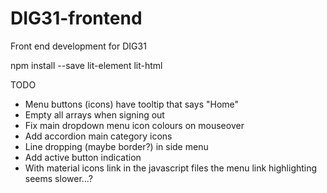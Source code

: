 # DIG31-frontend
Front end development for DIG31

npm install --save lit-element lit-html

TODO
- Menu buttons (icons) have tooltip that says "Home"
- Empty all arrays when signing out
- Fix main dropdown menu icon colours on mouseover
- Add accordion main category icons
- Line dropping (maybe border?) in side menu
- Add active button indication
- With material icons link in the javascript files the menu link highlighting seems slower...?
